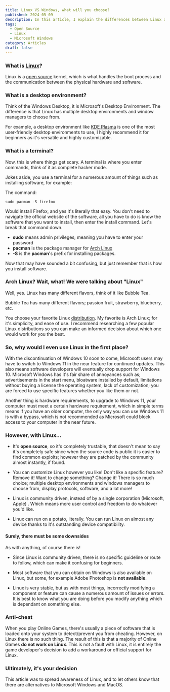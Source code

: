 ```yaml
---
title: Linux VS Windows, what will you choose?
published: 2024-05-09
description: In this article, I explain the differences between Linux and Microsoft Windows
tags:
  - Open Source
  - Linux
  - Microsoft Windows
category: Articles
draft: false
---
```


### What is [Linux](https://en.wikipedia.org/wiki/Linux)?

Linux is a [open source](https://en.wikipedia.org/wiki/Open_source) kernel, which is what handles the boot process and the communication between the physical hardware and software.

### What is a desktop environment?

Think of the Windows Desktop, it is Microsoft's Desktop Environment. The difference is that Linux has multiple desktop environments and window managers to choose from.

For example, a desktop environment like [KDE Plasma](https://en.wikipedia.org/wiki/KDE_Plasma) is one of the most user-friendly desktop environments to use, I highly recommend it for beginners as it's versatile and highly customizable.

### What is a terminal?

Now, this is where things get scary. A terminal is where you enter commands, think of it as complete hacker mode.

Jokes aside, you use a terminal for a numerous amount of things such as installing software, for example:

The command:

```
sudo pacman -S firefox
```

Would install Firefox, and yes it's literally that easy. You don't need to navigate the official website of the software, all you have to do is know the software that you want to install, then enter the install command. Let's break that command down.

- **sudo** means admin privileges; meaning you have to enter your password
- **pacman** is the package manager for [Arch Linux](https://archlinux.org/)
- **-S** is the **pacman**'s prefix for installing packages.

Now that may have sounded a bit confusing, but just remember that is how you install software.

### Arch Linux? Wait, what! We were talking about "Linux"

Well, yes. Linux has many different flavors, think of it like Bubble Tea.

Bubble Tea has many different flavors; passion fruit, strawberry, blueberry, etc.

You choose your favorite Linux [distribution](https://en.wikipedia.org/wiki/List_of_Linux_distributions). My favorite is Arch Linux; for it's simplicity, and ease of use. I recommend researching a few popular Linux distributions so you can make an informed decision about which one would work for you the best.

### So, why would I even use Linux in the first place?

With the discontinuation of Windows 10 soon to come, Microsoft users may have to switch to Windows 11 in the near feature for continued updates. This also means software developers will eventually drop support for Windows 10. Microsoft Windows has it's fair share of annoyances such as; advertisements in the start menu, bloatware installed by default, limitations without buying a license the operating system, lack of customization; you are forced to use specific features whether you like them or not.

Another thing is hardware requirements, to upgrade to Windows 11, your computer must meet a certain hardware requirement, which in simple terms means if you have an older computer, the only way you can use Windows 11 is with a bypass, which is not recommended as Microsoft could block access to your computer in the near future.

### However, with Linux...

- It's **open source**, so it's completely trustable, that doesn't mean to say it's completely safe since when the source code is public it is easier to find common exploits; however they are patched by the community almost instantly, if found.

- You can customize Linux however you like! Don't like a specific feature? Remove it! Want to change something? Change it! There is so much choice; multiple desktop environments and windows managers to choose from, display protocols, software, and a lot more!

- Linux is community driven, instead of by a single corporation (Microsoft, Apple) . Which means more user control and freedom to do whatever you'd like.

- Linux can run on a potato, literally. You can run Linux on almost any device thanks to it's outstanding device compatibility.

#### Surely, there must be some downsides

As with anything, of course there is!

- Since Linux is community driven, there is no specific guideline or route to follow, which can make it confusing for beginners.

- Most software that you can obtain on Windows is also available on Linux, but some, for example Adobe Photoshop is **not available**.

- Linux is very stable, but as with most things, incorrectly modifying a component or feature can cause a numerous amount of issues or errors. It is best to know what you are doing before you modify anything which is dependant on something else.

### Anti-cheat

When you play Online Games, there's usually a piece of software that is loaded onto your system to detect/prevent you from cheating. However, on Linux there is no such thing. The result of this is that a majority of Online Games **do not work on Linux**. This is not a fault with Linux, it is entirely the game developer's decision to add a workaround or official support for Linux.

### Ultimately, it's your decision

This article was to spread awareness of Linux, and to let others know that there are alternatives to Microsoft Windows and MacOS.

